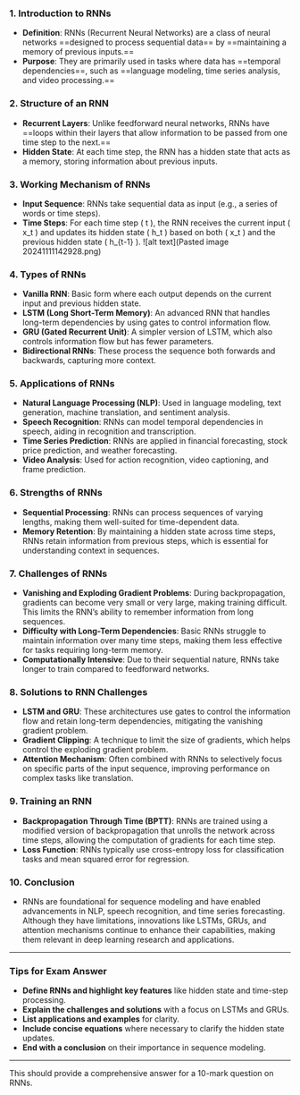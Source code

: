 
### 1. **Introduction to RNNs**
   - **Definition**: RNNs (Recurrent Neural Networks) are a class of neural networks ==designed to process sequential data== by ==maintaining a memory of previous inputs.==
   - **Purpose**: They are primarily used in tasks where data has ==temporal dependencies==, such as ==language modeling, time series analysis, and video processing.==

### 2. **Structure of an RNN**
   - **Recurrent Layers**: Unlike feedforward neural networks, RNNs have ==loops within their layers that allow information to be passed from one time step to the next.==
   - **Hidden State**: At each time step, the RNN has a hidden state that acts as a memory, storing information about previous inputs.

### 3. **Working Mechanism of RNNs**
   - **Input Sequence**: RNNs take sequential data as input (e.g., a series of words or time steps).
   - **Time Steps**: For each time step \( t \), the RNN receives the current input \( x_t \) and updates its hidden state \( h_t \) based on both \( x_t \) and the previous hidden state \( h_{t-1} \).
   ![alt text](Pasted image 20241111142928.png)

### 4. **Types of RNNs**
   - **Vanilla RNN**: Basic form where each output depends on the current input and previous hidden state.
   - **LSTM (Long Short-Term Memory)**: An advanced RNN that handles long-term dependencies by using gates to control information flow.
   - **GRU (Gated Recurrent Unit)**: A simpler version of LSTM, which also controls information flow but has fewer parameters.
   - **Bidirectional RNNs**: These process the sequence both forwards and backwards, capturing more context.

### 5. **Applications of RNNs**
   - **Natural Language Processing (NLP)**: Used in language modeling, text generation, machine translation, and sentiment analysis.
   - **Speech Recognition**: RNNs can model temporal dependencies in speech, aiding in recognition and transcription.
   - **Time Series Prediction**: RNNs are applied in financial forecasting, stock price prediction, and weather forecasting.
   - **Video Analysis**: Used for action recognition, video captioning, and frame prediction.

### 6. **Strengths of RNNs**
   - **Sequential Processing**: RNNs can process sequences of varying lengths, making them well-suited for time-dependent data.
   - **Memory Retention**: By maintaining a hidden state across time steps, RNNs retain information from previous steps, which is essential for understanding context in sequences.

### 7. **Challenges of RNNs**
   - **Vanishing and Exploding Gradient Problems**: During backpropagation, gradients can become very small or very large, making training difficult. This limits the RNN’s ability to remember information from long sequences.
   - **Difficulty with Long-Term Dependencies**: Basic RNNs struggle to maintain information over many time steps, making them less effective for tasks requiring long-term memory.
   - **Computationally Intensive**: Due to their sequential nature, RNNs take longer to train compared to feedforward networks.

### 8. **Solutions to RNN Challenges**
   - **LSTM and GRU**: These architectures use gates to control the information flow and retain long-term dependencies, mitigating the vanishing gradient problem.
   - **Gradient Clipping**: A technique to limit the size of gradients, which helps control the exploding gradient problem.
   - **Attention Mechanism**: Often combined with RNNs to selectively focus on specific parts of the input sequence, improving performance on complex tasks like translation.

### 9. **Training an RNN**
   - **Backpropagation Through Time (BPTT)**: RNNs are trained using a modified version of backpropagation that unrolls the network across time steps, allowing the computation of gradients for each time step.
   - **Loss Function**: RNNs typically use cross-entropy loss for classification tasks and mean squared error for regression.

### 10. **Conclusion**
   - RNNs are foundational for sequence modeling and have enabled advancements in NLP, speech recognition, and time series forecasting. Although they have limitations, innovations like LSTMs, GRUs, and attention mechanisms continue to enhance their capabilities, making them relevant in deep learning research and applications.

---

### **Tips for Exam Answer**
- **Define RNNs and highlight key features** like hidden state and time-step processing.
- **Explain the challenges and solutions** with a focus on LSTMs and GRUs.
- **List applications and examples** for clarity.
- **Include concise equations** where necessary to clarify the hidden state updates.
- **End with a conclusion** on their importance in sequence modeling.

--- 

This should provide a comprehensive answer for a 10-mark question on RNNs.
